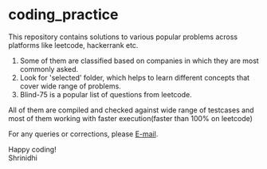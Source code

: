 # coding_practice
This repository contains solutions to various popular problems across platforms like leetcode, hackerrank etc.

1. Some of them are classified based on companies in which they are most commonly asked.
2. Look for 'selected' folder, which helps to learn different concepts that cover wide range of problems.
3. Blind-75 is a popular list of questions from leetcode. 

All of them are compiled and checked against wide range of testcases and most of them working with faster execution(faster than 100% on leetcode)

For any queries or corrections, please [E-mail](sskanchi76@gmail.com).

Happy coding!</br>
Shrinidhi
